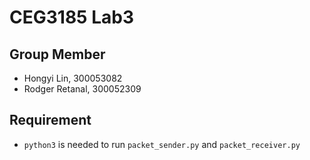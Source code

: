 # CEG3185 Lab3

## Group Member
* Hongyi Lin, 300053082
* Rodger Retanal, 300052309

## Requirement
* `python3` is needed to run `packet_sender.py` and `packet_receiver.py`